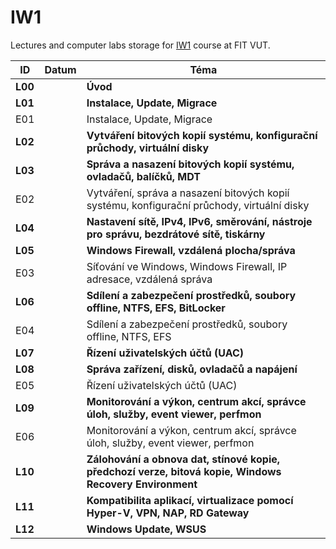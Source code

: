 # IW1
Lectures and computer labs storage for [IW1](https://www.fit.vut.cz/study/course/294184) course at FIT VUT.


| ID      | Datum  | Téma                                                                                                    |
| ------- | ------ | ------------------------------------------------------------------------------------------------------- |
| **L00** |        | **Úvod**                                                                                                |
| **L01** |        | **Instalace, Update, Migrace**                                                                          |
| E01     |        | Instalace, Update, Migrace                                                                              |
| **L02** |        | **Vytváření bitových kopií systému, konfigurační průchody, virtuální disky**                            |
| **L03** |        | **Správa a nasazení bitových kopií systému, ovladačů, balíčků, MDT**                                    |
| E02     |        | Vytváření, správa a nasazení bitových kopií systému, konfigurační průchody, virtuální disky             |
| **L04** |        | **Nastavení sítě, IPv4, IPv6, směrování, nástroje pro správu, bezdrátové sítě, tiskárny**               |
| **L05** |        | **Windows Firewall, vzdálená plocha/správa**                                                            |
| E03     |        | Síťování ve Windows, Windows Firewall, IP adresace, vzdálená správa                                     |
| **L06** |        | **Sdílení a zabezpečení prostředků, soubory offline, NTFS, EFS, BitLocker**                             |
| E04     |        | Sdílení a zabezpečení prostředků, soubory offline, NTFS, EFS                                            |
| **L07** |        | **Řízení uživatelských účtů (UAC)**                                                                     |
| **L08** |        | **Správa zařízení, disků, ovladačů a napájení**                                                         |
| E05     |        | Řízení uživatelských účtů (UAC)                                                                         |
| **L09** |        | **Monitorování a výkon, centrum akcí, správce úloh, služby, event viewer, perfmon**                     |
| E06     |        | Monitorování a výkon, centrum akcí, správce úloh, služby, event viewer, perfmon                         |
| **L10** |        | **Zálohování a obnova dat, stínové kopie, předchozí verze, bitová kopie, Windows Recovery Environment** |
| **L11** |        | **Kompatibilita aplikací, virtualizace pomocí Hyper-V, VPN, NAP, RD Gateway**                           |
| **L12** |        | **Windows Update, WSUS**                                                                                |
